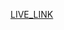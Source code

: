 [LIVE_LINK]([possessive-hole.surge.sh](https://donation-campaign-37d8f.web.app)https://donation-campaign-37d8f.web.app)
